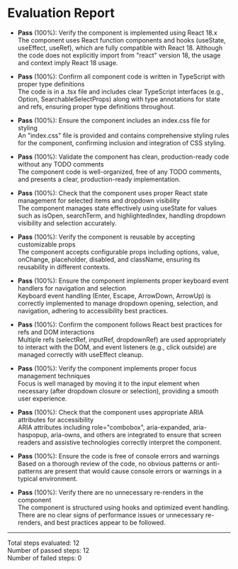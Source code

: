 # Evaluation Report

- **Pass** (100%): Verify the component is implemented using React 18.x  
  The component uses React function components and hooks (useState, useEffect, useRef), which are fully compatible with React 18. Although the code does not explicitly import from "react" version 18, the usage and context imply React 18 usage.

- **Pass** (100%): Confirm all component code is written in TypeScript with proper type definitions  
  The code is in a .tsx file and includes clear TypeScript interfaces (e.g., Option, SearchableSelectProps) along with type annotations for state and refs, ensuring proper type definitions throughout.

- **Pass** (100%): Ensure the component includes an index.css file for styling  
  An "index.css" file is provided and contains comprehensive styling rules for the component, confirming inclusion and integration of CSS styling.

- **Pass** (100%): Validate the component has clean, production-ready code without any TODO comments  
  The component code is well-organized, free of any TODO comments, and presents a clear, production-ready implementation.

- **Pass** (100%): Check that the component uses proper React state management for selected items and dropdown visibility  
  The component manages state effectively using useState for values such as isOpen, searchTerm, and highlightedIndex, handling dropdown visibility and selection accurately.

- **Pass** (100%): Verify the component is reusable by accepting customizable props  
  The component accepts configurable props including options, value, onChange, placeholder, disabled, and className, ensuring its reusability in different contexts.

- **Pass** (100%): Ensure the component implements proper keyboard event handlers for navigation and selection  
  Keyboard event handling (Enter, Escape, ArrowDown, ArrowUp) is correctly implemented to manage dropdown opening, selection, and navigation, adhering to accessibility best practices.

- **Pass** (100%): Confirm the component follows React best practices for refs and DOM interactions  
  Multiple refs (selectRef, inputRef, dropdownRef) are used appropriately to interact with the DOM, and event listeners (e.g., click outside) are managed correctly with useEffect cleanup.

- **Pass** (100%): Verify the component implements proper focus management techniques  
  Focus is well managed by moving it to the input element when necessary (after dropdown closure or selection), providing a smooth user experience.

- **Pass** (100%): Check that the component uses appropriate ARIA attributes for accessibility  
  ARIA attributes including role="combobox", aria-expanded, aria-haspopup, aria-owns, and others are integrated to ensure that screen readers and assistive technologies correctly interpret the component.

- **Pass** (100%): Ensure the code is free of console errors and warnings  
  Based on a thorough review of the code, no obvious patterns or anti-patterns are present that would cause console errors or warnings in a typical environment.

- **Pass** (100%): Verify there are no unnecessary re-renders in the component  
  The component is structured using hooks and optimized event handling. There are no clear signs of performance issues or unnecessary re-renders, and best practices appear to be followed.

---

Total steps evaluated: 12  
Number of passed steps: 12  
Number of failed steps: 0
